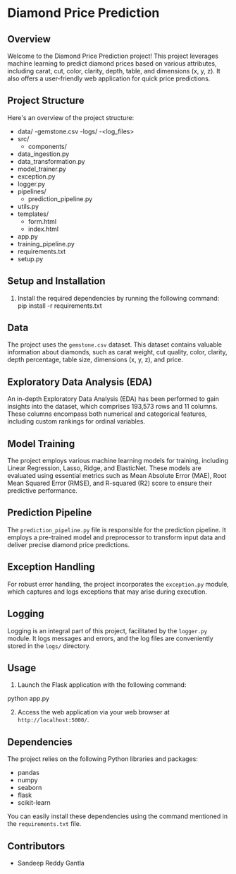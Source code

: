 # Diamond Price Prediction

## Overview
Welcome to the Diamond Price Prediction project! This project leverages machine learning to predict diamond prices based on various attributes, including carat, cut, color, clarity, depth, table, and dimensions (x, y, z). It also offers a user-friendly web application for quick price predictions.

## Project Structure
Here's an overview of the project structure:

- data/
    -gemstone.csv
-logs/
    -<log_files>
- src/
    - components/
- data_ingestion.py
- data_transformation.py
- model_trainer.py
- exception.py
- logger.py
- pipelines/
    - prediction_pipeline.py
- utils.py
- templates/
    - form.html
    - index.html
- app.py
- training_pipeline.py
- requirements.txt
- setup.py

## Setup and Installation
1. Install the required dependencies by running the following command:
pip install -r requirements.txt


## Data
The project uses the `gemstone.csv` dataset. This dataset contains valuable information about diamonds, such as carat weight, cut quality, color, clarity, depth percentage, table size, dimensions (x, y, z), and price.

## Exploratory Data Analysis (EDA)
An in-depth Exploratory Data Analysis (EDA) has been performed to gain insights into the dataset, which comprises 193,573 rows and 11 columns. These columns encompass both numerical and categorical features, including custom rankings for ordinal variables.

## Model Training
The project employs various machine learning models for training, including Linear Regression, Lasso, Ridge, and ElasticNet. These models are evaluated using essential metrics such as Mean Absolute Error (MAE), Root Mean Squared Error (RMSE), and R-squared (R2) score to ensure their predictive performance.

## Prediction Pipeline
The `prediction_pipeline.py` file is responsible for the prediction pipeline. It employs a pre-trained model and preprocessor to transform input data and deliver precise diamond price predictions.

## Exception Handling
For robust error handling, the project incorporates the `exception.py` module, which captures and logs exceptions that may arise during execution.

## Logging
Logging is an integral part of this project, facilitated by the `logger.py` module. It logs messages and errors, and the log files are conveniently stored in the `logs/` directory.

## Usage
1. Launch the Flask application with the following command:

python app.py

2. Access the web application via your web browser at `http://localhost:5000/`.

## Dependencies
The project relies on the following Python libraries and packages:
- pandas
- numpy
- seaborn
- flask
- scikit-learn

You can easily install these dependencies using the command mentioned in the `requirements.txt` file.

## Contributors
- Sandeep Reddy Gantla
